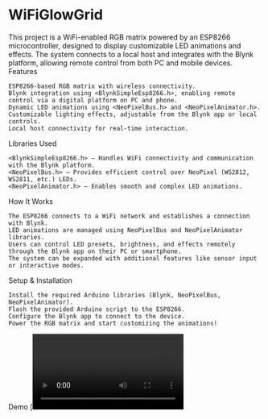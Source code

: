 # WiFiGlowGrid

This project is a WiFi-enabled RGB matrix powered by an ESP8266 microcontroller, designed to display customizable LED animations and effects. The system connects to a local host and integrates with the Blynk platform, allowing remote control from both PC and mobile devices.
Features

    ESP8266-based RGB matrix with wireless connectivity.
    Blynk integration using <BlynkSimpleEsp8266.h>, enabling remote control via a digital platform on PC and phone.
    Dynamic LED animations using <NeoPixelBus.h> and <NeoPixelAnimator.h>.
    Customizable lighting effects, adjustable from the Blynk app or local controls.
    Local host connectivity for real-time interaction.

Libraries Used

    <BlynkSimpleEsp8266.h> – Handles WiFi connectivity and communication with the Blynk platform.
    <NeoPixelBus.h> – Provides efficient control over NeoPixel (WS2812, WS2811, etc.) LEDs.
    <NeoPixelAnimator.h> – Enables smooth and complex LED animations.

How It Works

    The ESP8266 connects to a WiFi network and establishes a connection with Blynk.
    LED animations are managed using NeoPixelBus and NeoPixelAnimator libraries.
    Users can control LED presets, brightness, and effects remotely through the Blynk app on their PC or smartphone.
    The system can be expanded with additional features like sensor input or interactive modes.

Setup & Installation

    Install the required Arduino libraries (Blynk, NeoPixelBus, NeoPixelAnimator).
    Flash the provided Arduino script to the ESP8266.
    Configure the Blynk app to connect to the device.
    Power the RGB matrix and start customizing the animations!

Demo
[![Demo Video](https://github.com/Moro714/WiFiGlowGrid/blob/main/1.mp4)
